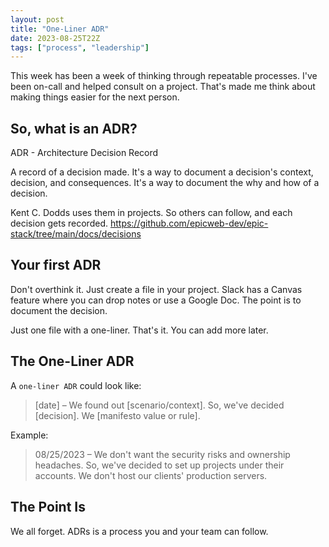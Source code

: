 ```yaml
---
layout: post
title: "One-Liner ADR"
date: 2023-08-25T22Z
tags: ["process", "leadership"]
---
```


This week has been a week of thinking through repeatable processes. I've been on-call and helped consult on a project. That's made me think about making things easier for the next person.

## So, what is an ADR?

ADR - Architecture Decision Record

A record of a decision made. It's a way to document a decision's context, decision, and consequences. It's a way to document the why and how of a decision.

Kent C. Dodds uses them in projects. So others can follow, and each decision gets recorded.
https://github.com/epicweb-dev/epic-stack/tree/main/docs/decisions

## Your first ADR

Don't overthink it. Just create a file in your project. Slack has a Canvas feature where you can drop notes or use a Google Doc. The point is to document the decision.

Just one file with a one-liner. That's it. You can add more later.

## The One-Liner ADR

A `one-liner ADR` could look like:

> [date] – We found out [scenario/context]. So, we've decided [decision]. We [manifesto value or rule].

Example:

> 08/25/2023 – We don't want the security risks and ownership headaches. So, we've decided to set up projects under their accounts. We don't host our clients' production servers.

## The Point Is

We all forget. ADRs is a process you and your team can follow.
